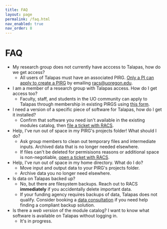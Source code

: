 ```yaml
---
title: FAQ 
layout: page
permalink: /faq.html
nav_enabled: true
nav_order: 8
---
```

# FAQ 

* My research group does not currently have acccess to Talapas, how do we get access?
    - All users of Talapas must have an associated PIRG. [Only a PI can apply to create a PIRG](https://racs.uoregon.edu/request-access) by emailing racs@uoregon.edu.
* I am a member of a research group with Talapas access. How do I get access too?
    - Faculty, staff, and students in the UO community can apply to Talapas through membership in existing PIRGS using [this form](https://hpcrcf.atlassian.net/servicedesk/customer/portal/1/group/1/create/9).
* I need a version of a specific piece of software for Talapas, how do I get it installed?
    - Confirm that software you need isn't available in the existing modules catalog, then [file a ticket with RACS](https://hpcrcf.atlassian.net/servicedesk/customer/portal/1).
* Help, I've run out of space in my PIRG's projects folder! What should I do?
    - Ask group members to clean out temporary files and intermediate inputs. Archived data that is no longer needed elsewhere. 
    - If files can't be deleted for permisisons reasons or additional space is non-negotiable, [open a ticket with RACS](https://hpcrcf.atlassian.net/servicedesk/customer/portal/1).
* Help, I've run out of space in my home directory. What do I do?
    - Move input and output data to your PIRG's projects folder. 
    - Archive data you no longer need elsewhere.
* Is data on Talapas backed up?
    - No, but there are filesystem backups. Reach out to RACS **immediately** if you accidentally delete important data.
    - If your funding agency requires backups of data, Talapas does not qualify. Consider booking a [data consultation](https://uoregon.libcal.com/appointments/data_services) if you need help finding a compliant backup solution.
* Is there a *web version* of the module catalog? I want to know what software is available on Talapas without logging in.
    - It's in progress.